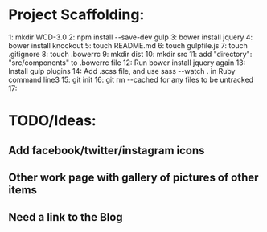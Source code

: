 # Project Scaffolding:

1: mkdir WCD-3.0
2: npm install --save-dev gulp
3: bower install jquery
4: bower install knockout
5: touch README.md
6: touch gulpfile.js
7: touch .gitignore
8: touch .bowerrc
9: mkdir dist
10: mkdir src
11: add "directory": "src/components" to .bowerrc file
12: Run bower install jquery again
13: Install gulp plugins
14: Add .scss file, and use sass --watch . in Ruby command line3
15: git init
16: git rm --cached for any files to be untracked
17:

# TODO/Ideas:

## Add facebook/twitter/instagram icons
## Other work page with gallery of pictures of other items
## Need a link to the Blog
